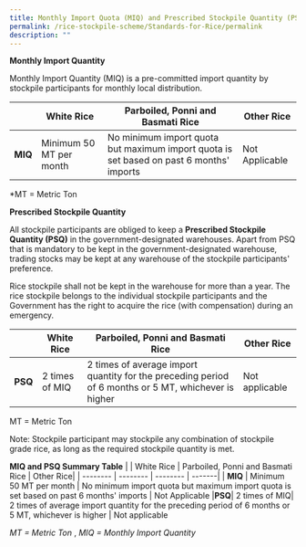 ```yaml
---
title: Monthly Import Quota (MIQ) and Prescribed Stockpile Quantity (PSQ)
permalink: /rice-stockpile-scheme/Standards-for-Rice/permalink
description: ""
---
```

**Monthly Import Quantity**

Monthly Import Quantity (MIQ) is a pre-committed import quantity by stockpile participants for monthly local distribution.

|  | White Rice | Parboiled, Ponni and Basmati Rice | Other Rice| 
| -------- | -------- | -------- | -------|
| **MIQ** | Minimum 50 MT per month   | No minimum import quota but maximum import quota is set based on past 6 months' imports  | Not Applicable 

*MT = Metric Ton

**Prescribed Stockpile Quantity**

All stockpile participants are obliged to keep a **Prescribed Stockpile Quantity (PSQ)** in the government-designated warehouses. Apart from PSQ that is mandatory to be kept in the government-designated warehouse, trading stocks may be kept at any warehouse of the stockpile participants' preference. 

Rice stockpile shall not be kept in the warehouse for more than a year. The rice stockpile belongs to the individual stockpile participants and the Government has the right to acquire the rice (with compensation) during an emergency. 

|  | White Rice | Parboiled, Ponni and Basmati Rice | Other Rice| 
| -------- | -------- | -------- | -------|
|**PSQ**| 2 times of MIQ| 2 times of average import quantity for the preceding period of 6 months or 5 MT, whichever is higher | Not applicable 

MT = Metric Ton

Note: Stockpile participant may stockpile any combination of stockpile grade rice, as long as the required stockpile quantity is met.

**MIQ and PSQ Summary Table**
|  | White Rice | Parboiled, Ponni and Basmati Rice | Other Rice| 
| -------- | -------- | -------- | -------|
| **MIQ** | Minimum 50 MT per month   | No minimum import quota but maximum import quota is set based on past 6 months' imports  | Not Applicable 
|**PSQ**| 2 times of MIQ| 2 times of average import quantity for the preceding period of 6 months or 5 MT, whichever is higher | Not applicable 

*MT = Metric Ton* ,  *MIQ = Monthly Import Quantity*
